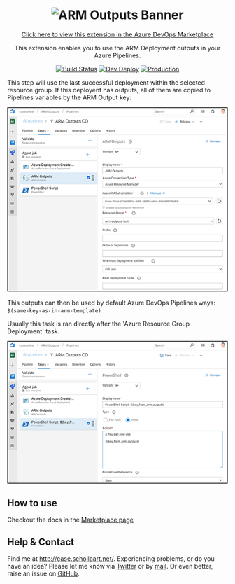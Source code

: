 <h1 align="center"> 
<img src="https://raw.githubusercontent.com/keesschollaart81/vsts-arm-outputs/dev/images/banner.png" width=500 alt="ARM Outputs Banner"/> 
</h1>

<div align="center">

[Click here to view this extension in the Azure DevOps Marketplace](https://marketplace.visualstudio.com/items?itemName=keesschollaart.arm-outputs)

This extension enables you to use the ARM Deployment outputs in your Azure Pipelines.

[![Build Status](https://caseonline.visualstudio.com/ARM%20Outputs/_apis/build/status/ARM%20Outputs-CI?branchName=dev)](https://caseonline.visualstudio.com/ARM%20Outputs/_build/latest?definitionId=19?branchName=dev) [![Dev Deploy](https://caseonline.vsrm.visualstudio.com/_apis/public/Release/badge/0b79a2e6-b205-45d0-a677-ad0688669d24/1/1)](https://caseonline.visualstudio.com/ARM%20Outputs/_release?definitionId=1) [![Production](https://caseonline.vsrm.visualstudio.com/_apis/public/Release/badge/0b79a2e6-b205-45d0-a677-ad0688669d24/1/3)](https://caseonline.visualstudio.com/ARM%20Outputs/_release?definitionId=1)

</div>

This step will use the last successful deployment within the selected resource group. If this deployent has outputs, all of them are copied to Pipelines variables by the ARM Output key: 

[![screenshot-1](images/screenshot.png "Screenshot-1")](images/screenshot.png)

This outputs can then be used by default Azure DevOps Pipelines ways: ```$(same-key-as-in-arm-template)```

Usually this task is ran directly after the 'Azure Resource Group Deployment' task.

[![screenshot-2](images/screenshot2.png "Screenshot-1")](images/screenshot2.png)

## How to use

Checkout the docs in the [Marketplace page](Marketplace.md)

## Help & Contact

Find me at http://case.schollaart.net/. Experiencing problems, or do you have an idea? Please let me know via [Twitter](https://twitter.com/keesschollaart) or by [mail](mailto:keesschollaart81@hotmail.com). Or even better, raise an issue on [GitHub](https://github.com/keesschollaart81/vsts-arm-outputs/issues).
